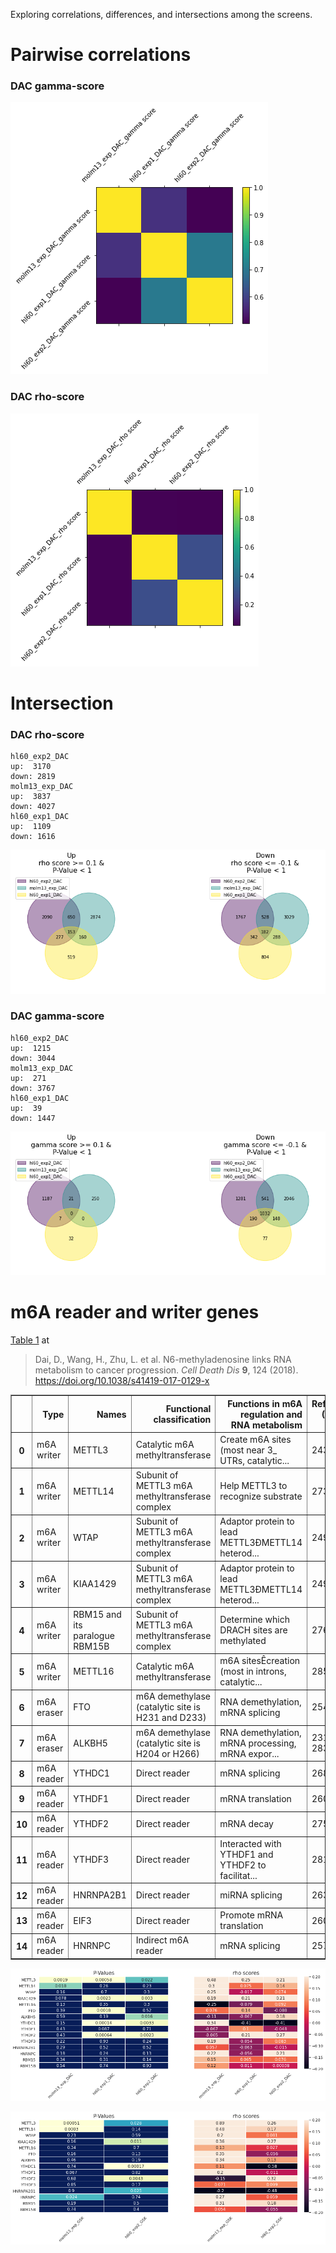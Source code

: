 Exploring correlations, differences, and intersections among the screens.

# Pairwise correlations

### DAC gamma-score


![png](img/screen-downstream-analysis-pic1.png)
    






### DAC rho-score
    
![png](img/screen-downstream-analysis-pic2.png)
    

# Intersection


### DAC rho-score

    hl60_exp2_DAC
    up:  3170
    down: 2819
    molm13_exp_DAC
    up:  3837
    down: 4027
    hl60_exp1_DAC
    up:  1109
    down: 1616
    
![png](img/screen-downstream-analysis-pic3.png)
    
### DAC gamma-score

    hl60_exp2_DAC
    up:  1215
    down: 3044
    molm13_exp_DAC
    up:  271
    down: 3767
    hl60_exp1_DAC
    up:  39
    down: 1447



    
![png](img/screen-downstream-analysis-pic4.png)
    


# m6A reader and writer genes 
[Table 1](https://www.nature.com/articles/s41419-017-0129-x/tables/1) at
> Dai, D., Wang, H., Zhu, L. et al. N6-methyladenosine links RNA metabolism to cancer progression. _Cell Death Dis_ **9**, 124 (2018). https://doi.org/10.1038/s41419-017-0129-x


<div>
<style scoped>
    .dataframe tbody tr th:only-of-type {
        vertical-align: middle;
    }

    .dataframe tbody tr th {
        vertical-align: top;
    }

    .dataframe thead th {
        text-align: right;
    }
</style>
<table border="1" class="dataframe">
  <thead>
    <tr style="text-align: right;">
      <th></th>
      <th>Type</th>
      <th>Names</th>
      <th>Functional classification</th>
      <th>Functions in m6A regulation and RNA metabolism</th>
      <th>References (Pubmed ID)</th>
    </tr>
  </thead>
  <tbody>
    <tr>
      <th>0</th>
      <td>m6A writer</td>
      <td>METTL3</td>
      <td>Catalytic m6A methyltransferase</td>
      <td>Create m6A sites (most near 3_ UTRs, catalytic...</td>
      <td>24316715</td>
    </tr>
    <tr>
      <th>1</th>
      <td>m6A writer</td>
      <td>METTL14</td>
      <td>Subunit of METTL3 m6A methyltransferase complex</td>
      <td>Help METTL3 to recognize substrate</td>
      <td>27373337</td>
    </tr>
    <tr>
      <th>2</th>
      <td>m6A writer</td>
      <td>WTAP</td>
      <td>Subunit of METTL3 m6A methyltransferase complex</td>
      <td>Adaptor protein to lead METTL3ÐMETTL14 heterod...</td>
      <td>24981863</td>
    </tr>
    <tr>
      <th>3</th>
      <td>m6A writer</td>
      <td>KIAA1429</td>
      <td>Subunit of METTL3 m6A methyltransferase complex</td>
      <td>Adaptor protein to lead METTL3ÐMETTL14 heterod...</td>
      <td>24981863</td>
    </tr>
    <tr>
      <th>4</th>
      <td>m6A writer</td>
      <td>RBM15 and its paralogue RBM15B</td>
      <td>Subunit of METTL3 m6A methyltransferase complex</td>
      <td>Determine which DRACH sites are methylated</td>
      <td>27602518</td>
    </tr>
    <tr>
      <th>5</th>
      <td>m6A writer</td>
      <td>METTL16</td>
      <td>Catalytic m6A methyltransferase</td>
      <td>m6A sitesÊcreation (most in introns, catalytic...</td>
      <td>28525753</td>
    </tr>
    <tr>
      <th>6</th>
      <td>m6A eraser</td>
      <td>FTO</td>
      <td>m6A demethylase (catalytic site is H231 and D233)</td>
      <td>RNA demethylation, mRNA splicing</td>
      <td>25412662</td>
    </tr>
    <tr>
      <th>7</th>
      <td>m6A eraser</td>
      <td>ALKBH5</td>
      <td>m6A demethylase (catalytic site is H204 or H266)</td>
      <td>RNA demethylation, mRNA processing, mRNA expor...</td>
      <td>23177736, 28344040</td>
    </tr>
    <tr>
      <th>8</th>
      <td>m6A reader</td>
      <td>YTHDC1</td>
      <td>Direct reader</td>
      <td>mRNA splicing</td>
      <td>26876937</td>
    </tr>
    <tr>
      <th>9</th>
      <td>m6A reader</td>
      <td>YTHDF1</td>
      <td>Direct reader</td>
      <td>mRNA translation</td>
      <td>26046440</td>
    </tr>
    <tr>
      <th>10</th>
      <td>m6A reader</td>
      <td>YTHDF2</td>
      <td>Direct reader</td>
      <td>mRNA decay</td>
      <td>27558897</td>
    </tr>
    <tr>
      <th>11</th>
      <td>m6A reader</td>
      <td>YTHDF3</td>
      <td>Direct reader</td>
      <td>Interacted with YTHDF1 and YTHDF2 to facilitat...</td>
      <td>28106072</td>
    </tr>
    <tr>
      <th>12</th>
      <td>m6A reader</td>
      <td>HNRNPA2B1</td>
      <td>Direct reader</td>
      <td>miRNA splicing</td>
      <td>26321680</td>
    </tr>
    <tr>
      <th>13</th>
      <td>m6A reader</td>
      <td>EIF3</td>
      <td>Direct reader</td>
      <td>Promote mRNA translation</td>
      <td>26046440</td>
    </tr>
    <tr>
      <th>14</th>
      <td>m6A reader</td>
      <td>HNRNPC</td>
      <td>Indirect m6A reader</td>
      <td>mRNA splicing</td>
      <td>25719671</td>
    </tr>
  </tbody>
</table>
</div>

![png](img/screen-downstream-analysis-pic5.png)
    
    
![png](img/screen-downstream-analysis-pic6.png)

